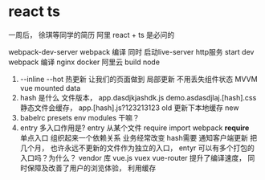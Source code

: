 # react ts
一周后， 徐琪等同学的简历 阿里
react + ts 是必问的 

webpack-dev-server webpack 编译 同时  启动live-server  http服务
start dev 
webpack 编译 nginx docker 阿里云 build  node

1. --inline --hot 
    热更新 让我们的页面做到 局部更新 不用丢失组件状态 MVVM 
    vue mounted data 
2. hash 是什么
    文件版本， app.dasdjkjashdk.js demo.asdasdjlaj.[hash].css
    静态文件会缓存， app.[hash].js?123213123    old  更新下本地缓存  new  
3. babelrc  presets env modules 干嘛？
4. entry 多入口作用是?
    entry 从某个文件 require import webpack __require__   
    单点入口  组织起来一个依赖关系  业务经常改变  hash需要
    通知客户端更新
    把几个月， 也许永远不更新的文件作为独立的入口， 
    entyr 可以有多个打包的入口吗？为什么？
    vendor 库  vue.js  vuex  vue-router
    提升了编译速度， 同时保障及改善了用户的浏览体验， 利用缓存